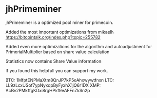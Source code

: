 jhPrimeminer
============

jhPrimeminer is a optimized pool miner for primecoin.

Added the most important optimizations from mikaelh https://bitcointalk.org/index.php?topic=255782

Added even more optimizations for the algorithm and autoadjustment for PrimorialMultiplier based on share value calculation

Statistics now contains Share Value information

If you found this helpfull you can support my work.

BTC:  1MfptENPMaXtm8QnJP7kP5oAhxwywtfnxn
LTC:   LL9zLcxUSof7ypNyxqpByFyxhX1jQ6r1DX
XMP:  AcBv2PMkffgKDxi8rgHPkf9eAFFnZkSn2p
